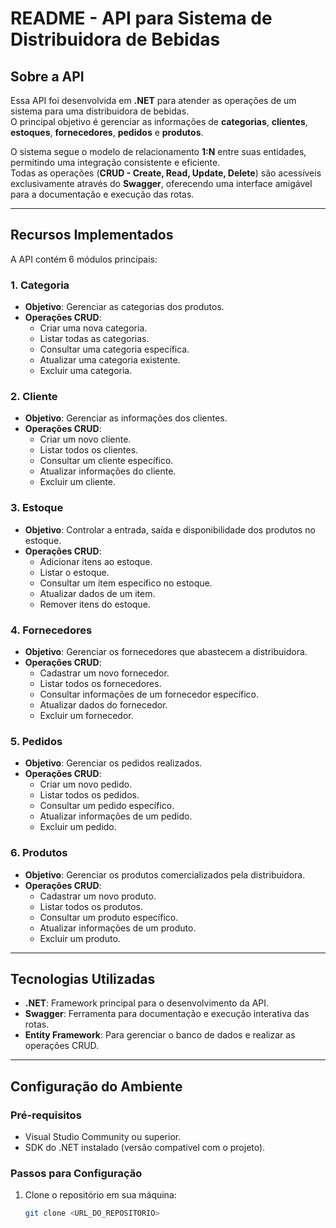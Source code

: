# README - API para Sistema de Distribuidora de Bebidas

## Sobre a API
Essa API foi desenvolvida em **.NET** para atender as operações de um sistema para uma distribuidora de bebidas.  
O principal objetivo é gerenciar as informações de **categorias**, **clientes**, **estoques**, **fornecedores**, **pedidos** e **produtos**.

O sistema segue o modelo de relacionamento **1:N** entre suas entidades, permitindo uma integração consistente e eficiente.  
Todas as operações (**CRUD - Create, Read, Update, Delete**) são acessíveis exclusivamente através do **Swagger**, oferecendo uma interface amigável para a documentação e execução das rotas.

---

## Recursos Implementados

A API contém 6 módulos principais:

### 1. **Categoria**
- **Objetivo**: Gerenciar as categorias dos produtos.
- **Operações CRUD**:
  - Criar uma nova categoria.
  - Listar todas as categorias.
  - Consultar uma categoria específica.
  - Atualizar uma categoria existente.
  - Excluir uma categoria.

### 2. **Cliente**
- **Objetivo**: Gerenciar as informações dos clientes.
- **Operações CRUD**:
  - Criar um novo cliente.
  - Listar todos os clientes.
  - Consultar um cliente específico.
  - Atualizar informações do cliente.
  - Excluir um cliente.

### 3. **Estoque**
- **Objetivo**: Controlar a entrada, saída e disponibilidade dos produtos no estoque.
- **Operações CRUD**:
  - Adicionar itens ao estoque.
  - Listar o estoque.
  - Consultar um item específico no estoque.
  - Atualizar dados de um item.
  - Remover itens do estoque.

### 4. **Fornecedores**
- **Objetivo**: Gerenciar os fornecedores que abastecem a distribuidora.
- **Operações CRUD**:
  - Cadastrar um novo fornecedor.
  - Listar todos os fornecedores.
  - Consultar informações de um fornecedor específico.
  - Atualizar dados do fornecedor.
  - Excluir um fornecedor.

### 5. **Pedidos**
- **Objetivo**: Gerenciar os pedidos realizados.
- **Operações CRUD**:
  - Criar um novo pedido.
  - Listar todos os pedidos.
  - Consultar um pedido específico.
  - Atualizar informações de um pedido.
  - Excluir um pedido.

### 6. **Produtos**
- **Objetivo**: Gerenciar os produtos comercializados pela distribuidora.
- **Operações CRUD**:
  - Cadastrar um novo produto.
  - Listar todos os produtos.
  - Consultar um produto específico.
  - Atualizar informações de um produto.
  - Excluir um produto.

---

## Tecnologias Utilizadas

- **.NET**: Framework principal para o desenvolvimento da API.
- **Swagger**: Ferramenta para documentação e execução interativa das rotas.
- **Entity Framework**: Para gerenciar o banco de dados e realizar as operações CRUD.

---

## Configuração do Ambiente

### Pré-requisitos
- Visual Studio Community ou superior.
- SDK do .NET instalado (versão compatível com o projeto).

### Passos para Configuração

1. Clone o repositório em sua máquina:
   ```bash
   git clone <URL_DO_REPOSITORIO>
